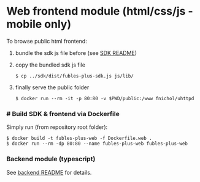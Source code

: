 # Web frontend module (html/css/js - mobile only)

To browse public html frontend:

1. bundle the sdk js file before (see [SDK README](../sdk/README.md))
2. copy the bundled sdk js file
    ```
    $ cp ../sdk/dist/fubles-plus-sdk.js js/lib/
    ```
3. finally serve the public folder

    ```
    $ docker run --rm -it -p 80:80 -v $PWD/public:/www fnichol/uhttpd
    ```

### # Build SDK & frontend via Dockerfile

Simply run (from repository root folder):

```
$ docker build -t fubles-plus-web -f Dockerfile.web .
$ docker run --rm -dp 80:80 --name fubles-plus-web fubles-plus-web
```

### Backend module (typescript)

See [backend README](./backend/README.md) for details.
